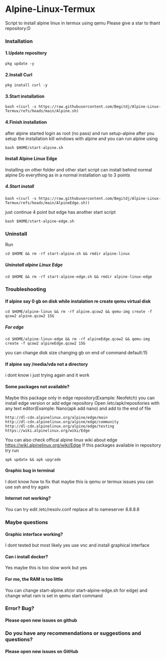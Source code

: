 # Alpine-Linux-Termux
Script to install alpine linux in termux using qemu
Please give a star to thant repository:D
### Installation
#### 1.Update repository
````
pkg update -y
````
#### 2.Install Curl
````
pkg inatall curl -y
````
#### 3.Start installation
````
bash <(curl -s https://raw.githubusercontent.com/Begitdj/Alpine-Linux-Termux/refs/heads/main/Alpine.sh)
````
#### 4.Finish installation
after alpine started login as root (no pass) and run setup-alpine after you setup the installation kill windows with alpine and you can run alpine using 
````
bash $HOME/start-alpine.sh
````
#### Install Alpine Linux Edge
Installing on other folder and other start script can install behind normal alpine
Do everything as in a normal installation up to 3 points
##### 4.Start install
```
bash <(curl -s https://raw.githubusercontent.com/Begitdj/Alpine-Linux-Termux/refs/heads/main/AlpineEdge.sh))
```
just continue 4 point but edge has another start script
````
bash $HOME/start-alpine-edge.sh
````
### Uninstall
Run
```
cd $HOME && rm -rf start-alpine.sh && rmdir alpine-linux
```
##### Uninstall alpine Linux Edge
```
cd $HOME && rm -rf start-alpine-edge.sh && rmdir alpine-linux-edge
```
### Troubleshooting
#### If alpine say 0 gb on disk while instalation re create qemu virtual disk
````
cd $HOME/alpine-linux && rm -rf alpine.qcow2 && qemu-img create -f qcow2 alpine.qcow2 15G
````
##### For edge
````
cd $HOME/alpine-linux-edge && rm -rf alpineEdge.qcow2 && qemu-img create -f qcow2 alpineEdge.qcow2 15G
````
you can change disk size changing gb on end of command default:15
#### If alpine say /media/vda not a directory
i dont know i just trying again and it work
#### Some packages not available?
Maybe this package only in edge repository(Example: Neofetch) you can install edge version or add edge repository
Open /etc/apk/repositories with any text editor(Example: Nano(apk add nano) and add to the end of file
```
http://dl-cdn.alpinelinux.org/alpine/edge/main
http://dl-cdn.alpinelinux.org/alpine/edge/community
http://dl-cdn.alpinelinux.org/alpine/edge/testing
https://wiki.alpinelinux.org/wiki/Edge
```
You can also check offical alpine linux wiki about edge 
https://wiki.alpinelinux.org/wiki/Edge
If this packages available in repository 
try run
```
apk update && apk upgrade
```
#### Graphic bug in terminal
I dont know how to fix that maybe this is qemu or termux issues you can use ssh
and try again
#### Internet not working?
You can try edit /etc/resolv.conf replace all to nameserver 8.8.8.8
### Maybe questions
#### Graphic interface working?
I dont tested but most likely yes use vnc and install graphical interface
#### Can i install docker?
Yes maybe this is too slow work but yes
#### For me, the RAM is too little
You can change start-alpine.sh(or start-alpine-edge.sh for edge) and change what ram is set in qemu start command
### Error? Bug?
#### Please open new issues on github
### Do you have any recommendations or suggestions and questions?
#### Please open new issues on GitHub
